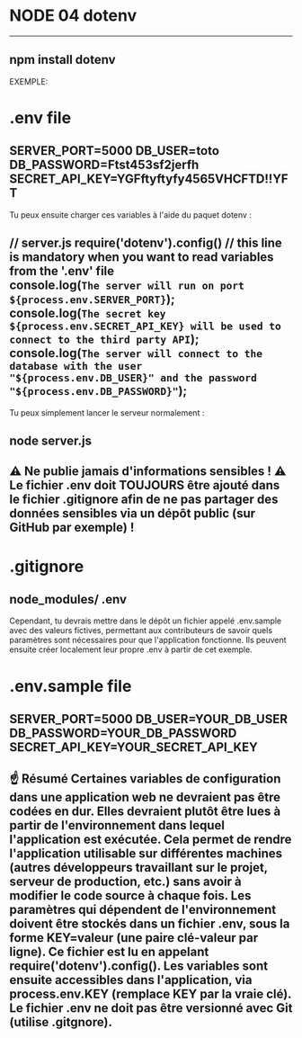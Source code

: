 # NODE 04 dotenv
***********************************************************************
npm install dotenv
-----------------------------------------------------------------------
EXEMPLE:  

# .env file
SERVER_PORT=5000
DB_USER=toto
DB_PASSWORD=Ftst453sf2jerfh
SECRET_API_KEY=YGFftyftyfy4565VHCFTD!!YFT  
------------------------------------------------------------------------
Tu peux ensuite charger ces variables à l'aide du paquet dotenv :  

// server.js
require('dotenv').config() // this line is mandatory when you want to read variables from the '.env' file  
console.log(`The server will run on port ${process.env.SERVER_PORT}`);  
console.log(`The secret key ${process.env.SECRET_API_KEY} will be used to connect to the third party API`);  
console.log(`The server will connect to the database with the user "${process.env.DB_USER}" and the password "${process.env.DB_PASSWORD}"`);    
--------------------------------------------------------------------------
Tu peux simplement lancer le serveur normalement :  

node server.js  
--------------------------------------------------------------------------
⚠️ Ne publie jamais d'informations sensibles ! ⚠️
Le fichier .env doit TOUJOURS être ajouté dans le fichier .gitignore afin de ne pas partager des données sensibles via un dépôt public (sur GitHub par exemple) !  
--------------------------------------------------------------------------
# .gitignore
node_modules/
.env  
--------------------------------------------------------------------------
Cependant, tu devrais mettre dans le dépôt un fichier appelé .env.sample avec des valeurs fictives, permettant aux contributeurs de savoir quels paramètres sont nécessaires pour que l'application fonctionne. Ils peuvent ensuite créer localement leur propre .env à partir de cet exemple.  

# .env.sample file
SERVER_PORT=5000
DB_USER=YOUR_DB_USER
DB_PASSWORD=YOUR_DB_PASSWORD
SECRET_API_KEY=YOUR_SECRET_API_KEY
---------------------------------------------------------------------------
☝️ Résumé
Certaines variables de configuration dans une application web ne devraient pas être codées en dur. Elles devraient plutôt être lues à partir de l'environnement dans lequel l'application est exécutée. Cela permet de rendre l'application utilisable sur différentes machines (autres développeurs travaillant sur le projet, serveur de production, etc.) sans avoir à modifier le code source à chaque fois.
Les paramètres qui dépendent de l'environnement doivent être stockés dans un fichier .env, sous la forme KEY=valeur (une paire clé-valeur par ligne).
Ce fichier est lu en appelant require('dotenv').config().
Les variables sont ensuite accessibles dans l'application, via process.env.KEY (remplace KEY par la vraie clé).
Le fichier .env ne doit pas être versionné avec Git (utilise .gitgnore).
--------------------------------------------------------------------------

